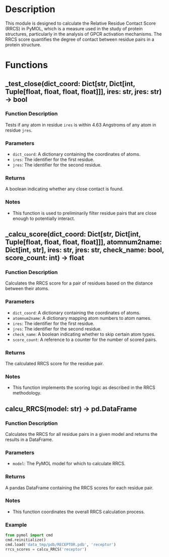 <!--
 * @Date: 2024-10-09 21:02:25
 * @LastEditors: BHM-Bob 2262029386@qq.com
 * @LastEditTime: 2024-10-09 21:03:47
 * @Description: 
-->
# Description

This module is designed to calculate the Relative Residue Contact Score (RRCS) in PyMOL, which is a measure used in the study of protein structures, particularly in the analysis of GPCR activation mechanisms. The RRCS score quantifies the degree of contact between residue pairs in a protein structure.

# Functions

## _test_close(dict_coord: Dict[str, Dict[int, Tuple[float, float, float, float]]], ires: str, jres: str) -> bool
### Function Description
Tests if any atom in residue `ires` is within 4.63 Angstroms of any atom in residue `jres`.

### Parameters
- `dict_coord`: A dictionary containing the coordinates of atoms.
- `ires`: The identifier for the first residue.
- `jres`: The identifier for the second residue.

### Returns
A boolean indicating whether any close contact is found.

### Notes
- This function is used to preliminarily filter residue pairs that are close enough to potentially interact.

## _calcu_score(dict_coord: Dict[str, Dict[int, Tuple[float, float, float, float]]], atomnum2name: Dict[int, str], ires: str, jres: str, check_name: bool, score_count: int) -> float
### Function Description
Calculates the RRCS score for a pair of residues based on the distance between their atoms.

### Parameters
- `dict_coord`: A dictionary containing the coordinates of atoms.
- `atomnum2name`: A dictionary mapping atom numbers to atom names.
- `ires`: The identifier for the first residue.
- `jres`: The identifier for the second residue.
- `check_name`: A boolean indicating whether to skip certain atom types.
- `score_count`: A reference to a counter for the number of scored pairs.

### Returns
The calculated RRCS score for the residue pair.

### Notes
- This function implements the scoring logic as described in the RRCS methodology.

## calcu_RRCS(model: str) -> pd.DataFrame
### Function Description
Calculates the RRCS for all residue pairs in a given model and returns the results in a DataFrame.

### Parameters
- `model`: The PyMOL model for which to calculate RRCS.

### Returns
A pandas DataFrame containing the RRCS scores for each residue pair.

### Notes
- This function coordinates the overall RRCS calculation process.

### Example
```python
from pymol import cmd
cmd.reinitialize()
cmd.load('data_tmp/pdb/RECEPTOR.pdb', 'receptor')
rrcs_scores = calcu_RRCS('receptor')
```